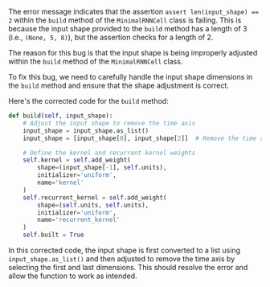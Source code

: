 The error message indicates that the assertion `assert len(input_shape) == 2` within the `build` method of the `MinimalRNNCell` class is failing. This is because the input shape provided to the `build` method has a length of 3 (i.e., `(None, 5, 8)`), but the assertion checks for a length of 2.

The reason for this bug is that the input shape is being improperly adjusted within the `build` method of the `MinimalRNNCell` class.

To fix this bug, we need to carefully handle the input shape dimensions in the `build` method and ensure that the shape adjustment is correct.

Here's the corrected code for the `build` method:

```python
def build(self, input_shape):
    # Adjust the input shape to remove the time axis
    input_shape = input_shape.as_list()
    input_shape = [input_shape[0], input_shape[2]]  # Remove the time axis

    # Define the kernel and recurrent kernel weights
    self.kernel = self.add_weight(
        shape=(input_shape[-1], self.units),
        initializer='uniform',
        name='kernel'
    )
    self.recurrent_kernel = self.add_weight(
        shape=(self.units, self.units),
        initializer='uniform',
        name='recurrent_kernel'
    )
    self.built = True
```

In this corrected code, the input shape is first converted to a list using `input_shape.as_list()` and then adjusted to remove the time axis by selecting the first and last dimensions. This should resolve the error and allow the function to work as intended.